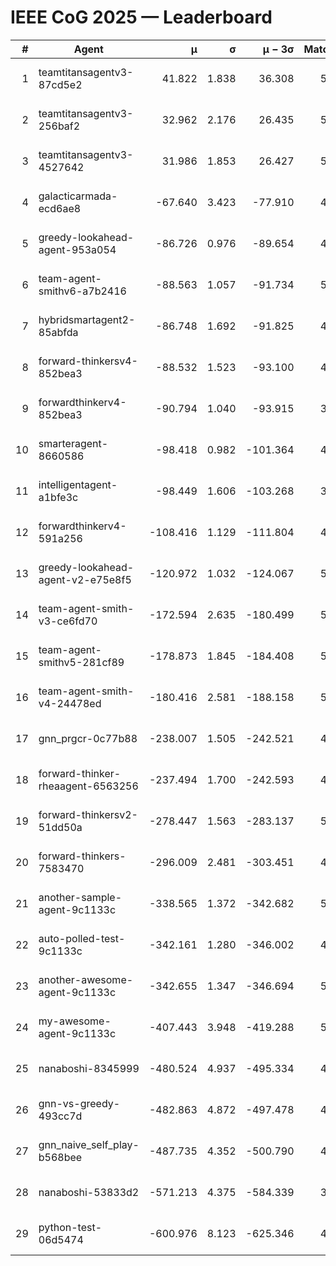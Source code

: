 # IEEE CoG 2025 — Leaderboard

| # | Agent | μ | σ | μ − 3σ | Matches | Updated |
|---:|---|---:|---:|---:|---:|---|
| 1 | teamtitansagentv3-87cd5e2 | 41.822 | 1.838 | 36.308 | 5132 | 2025-08-19 02:50 |
| 2 | teamtitansagentv3-256baf2 | 32.962 | 2.176 | 26.435 | 5312 | 2025-08-19 02:50 |
| 3 | teamtitansagentv3-4527642 | 31.986 | 1.853 | 26.427 | 5060 | 2025-08-19 02:50 |
| 4 | galacticarmada-ecd6ae8 | -67.640 | 3.423 | -77.910 | 4940 | 2025-08-19 02:50 |
| 5 | greedy-lookahead-agent-953a054 | -86.726 | 0.976 | -89.654 | 4748 | 2025-08-19 02:50 |
| 6 | team-agent-smithv6-a7b2416 | -88.563 | 1.057 | -91.734 | 5080 | 2025-08-19 02:50 |
| 7 | hybridsmartagent2-85abfda | -86.748 | 1.692 | -91.825 | 4884 | 2025-08-19 02:50 |
| 8 | forward-thinkersv4-852bea3 | -88.532 | 1.523 | -93.100 | 4220 | 2025-08-19 02:50 |
| 9 | forwardthinkerv4-852bea3 | -90.794 | 1.040 | -93.915 | 3952 | 2025-08-19 02:50 |
| 10 | smarteragent-8660586 | -98.418 | 0.982 | -101.364 | 4272 | 2025-08-19 02:50 |
| 11 | intelligentagent-a1bfe3c | -98.449 | 1.606 | -103.268 | 3946 | 2025-08-19 02:50 |
| 12 | forwardthinkerv4-591a256 | -108.416 | 1.129 | -111.804 | 4486 | 2025-08-19 02:50 |
| 13 | greedy-lookahead-agent-v2-e75e8f5 | -120.972 | 1.032 | -124.067 | 5108 | 2025-08-19 02:50 |
| 14 | team-agent-smith-v3-ce6fd70 | -172.594 | 2.635 | -180.499 | 5586 | 2025-08-19 02:50 |
| 15 | team-agent-smithv5-281cf89 | -178.873 | 1.845 | -184.408 | 5060 | 2025-08-19 02:50 |
| 16 | team-agent-smith-v4-24478ed | -180.416 | 2.581 | -188.158 | 5346 | 2025-08-19 02:50 |
| 17 | gnn_prgcr-0c77b88 | -238.007 | 1.505 | -242.521 | 4790 | 2025-08-19 02:50 |
| 18 | forward-thinker-rheaagent-6563256 | -237.494 | 1.700 | -242.593 | 4646 | 2025-08-19 02:50 |
| 19 | forward-thinkersv2-51dd50a | -278.447 | 1.563 | -283.137 | 5146 | 2025-08-19 02:50 |
| 20 | forward-thinkers-7583470 | -296.009 | 2.481 | -303.451 | 4540 | 2025-08-19 02:50 |
| 21 | another-sample-agent-9c1133c | -338.565 | 1.372 | -342.682 | 5000 | 2025-08-19 02:50 |
| 22 | auto-polled-test-9c1133c | -342.161 | 1.280 | -346.002 | 4560 | 2025-08-19 02:50 |
| 23 | another-awesome-agent-9c1133c | -342.655 | 1.347 | -346.694 | 5420 | 2025-08-19 02:50 |
| 24 | my-awesome-agent-9c1133c | -407.443 | 3.948 | -419.288 | 5280 | 2025-08-19 02:50 |
| 25 | nanaboshi-8345999 | -480.524 | 4.937 | -495.334 | 4160 | 2025-08-19 02:50 |
| 26 | gnn-vs-greedy-493cc7d | -482.863 | 4.872 | -497.478 | 4120 | 2025-08-19 02:50 |
| 27 | gnn_naive_self_play-b568bee | -487.735 | 4.352 | -500.790 | 4180 | 2025-08-19 02:50 |
| 28 | nanaboshi-53833d2 | -571.213 | 4.375 | -584.339 | 3800 | 2025-08-19 02:50 |
| 29 | python-test-06d5474 | -600.976 | 8.123 | -625.346 | 4190 | 2025-08-19 02:50 |
